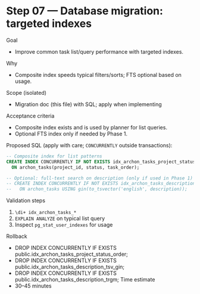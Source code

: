 # Step 07 — Database migration: targeted indexes

Goal
- Improve common task list/query performance with targeted indexes.

Why
- Composite index speeds typical filters/sorts; FTS optional based on usage.

Scope (isolated)
- Migration doc (this file) with SQL; apply when implementing

Acceptance criteria
- Composite index exists and is used by planner for list queries.
- Optional FTS index only if needed by Phase 1.

Proposed SQL (apply with care; `CONCURRENTLY` outside transactions):
```sql
-- Composite index for list patterns
CREATE INDEX CONCURRENTLY IF NOT EXISTS idx_archon_tasks_project_status_order
  ON archon_tasks(project_id, status, task_order);

-- Optional: full-text search on description (only if used in Phase 1)
-- CREATE INDEX CONCURRENTLY IF NOT EXISTS idx_archon_tasks_description_gin
--   ON archon_tasks USING gin(to_tsvector('english', description));
```

Validation steps
1) `\di+ idx_archon_tasks_*`
2) `EXPLAIN ANALYZE` on typical list query
3) Inspect `pg_stat_user_indexes` for usage

Rollback
- DROP INDEX CONCURRENTLY IF EXISTS public.idx_archon_tasks_project_status_order;
- DROP INDEX CONCURRENTLY IF EXISTS public.idx_archon_tasks_description_tsv_gin;
- DROP INDEX CONCURRENTLY IF EXISTS public.idx_archon_tasks_description_trgm;
Time estimate
- 30–45 minutes

